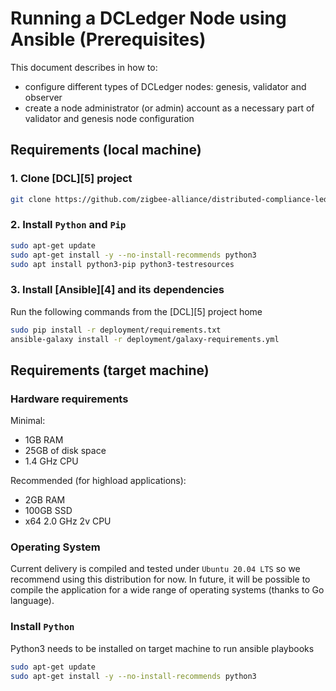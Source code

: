 # Running a DCLedger Node using Ansible (Prerequisites)

This document describes in how to:

* configure different types of DCLedger nodes: genesis, validator and observer
* create a node administrator (or admin) account as a necessary part of validator and genesis node configuration

## Requirements (local machine)

### 1. Clone [DCL][5] project
```bash
git clone https://github.com/zigbee-alliance/distributed-compliance-ledger.git
```

### 2. Install `Python` and `Pip`
```bash
sudo apt-get update
sudo apt-get install -y --no-install-recommends python3
sudo apt install python3-pip python3-testresources
```

### 3. Install [Ansible][4] and its dependencies
    
Run the following commands from the [DCL][5] project home
```bash
sudo pip install -r deployment/requirements.txt
ansible-galaxy install -r deployment/galaxy-requirements.yml
```

## Requirements (target machine)

### Hardware requirements

Minimal:

* 1GB RAM
* 25GB of disk space
* 1.4 GHz CPU

Recommended (for highload applications):

* 2GB RAM
* 100GB SSD
* x64 2.0 GHz 2v CPU

### Operating System

Current delivery is compiled and tested under `Ubuntu 20.04 LTS` so we recommend using this distribution for now.
In future, it will be possible to compile the application for a wide range of operating systems (thanks to Go language).

### Install `Python`
Python3 needs to be installed on target machine to run ansible playbooks
```bash
sudo apt-get update
sudo apt-get install -y --no-install-recommends python3
```